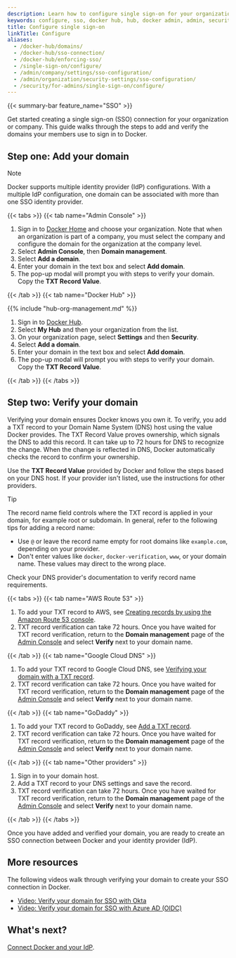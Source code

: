 ```yaml
---
description: Learn how to configure single sign-on for your organization or company.
keywords: configure, sso, docker hub, hub, docker admin, admin, security
title: Configure single sign-on
linkTitle: Configure
aliases:
  - /docker-hub/domains/
  - /docker-hub/sso-connection/
  - /docker-hub/enforcing-sso/
  - /single-sign-on/configure/
  - /admin/company/settings/sso-configuration/
  - /admin/organization/security-settings/sso-configuration/
  - /security/for-admins/single-sign-on/configure/
---
```


{{< summary-bar feature_name="SSO" >}}

Get started creating a single sign-on (SSO) connection for your organization or company. This guide walks through the steps to add and verify the domains your members use to sign in to Docker.

## Step one: Add your domain

> [!NOTE]
>
> Docker supports multiple identity provider (IdP) configurations. With a multiple IdP configuration, one domain can be associated with more than one SSO identity provider.

{{< tabs >}}
{{< tab name="Admin Console" >}}

1. Sign in to [Docker Home](https://app.docker.com) and choose your
organization. Note that when an organization is part of a company, you must
select the company and configure the domain for the organization at the company level.
1. Select **Admin Console**, then **Domain management**.
1. Select **Add a domain**.
1. Enter your domain in the text box and select **Add domain**.
1. The pop-up modal will prompt you with steps to verify your domain. Copy the **TXT Record Value**.

{{< /tab >}}
{{< tab name="Docker Hub" >}}

{{% include "hub-org-management.md" %}}

1. Sign in to [Docker Hub](https://hub.docker.com/).
1. Select **My Hub** and then your organization from the list.
1. On your organization page, select **Settings** and then **Security**.
1. Select **Add a domain**.
1. Enter your domain in the text box and select **Add domain**.
1. The pop-up modal will prompt you with steps to verify your domain. Copy the **TXT Record Value**.

{{< /tab >}}
{{< /tabs >}}

## Step two: Verify your domain

Verifying your domain ensures Docker knows you own it. To verify, you add a TXT record to your Domain Name System (DNS) host using the value Docker provides. The TXT Record Value proves ownership, which signals the DNS to add this record. It can take up to 72 hours for DNS to recognize the change. When the change is reflected in DNS, Docker automatically checks the record to confirm your ownership.

Use the **TXT Record Value** provided by Docker and follow the steps based on your DNS host. If your provider isn't listed, use the instructions for other providers.

> [!TIP]
>
> The record name field controls where the TXT record is applied in your domain, for example root or subdomain. In general, refer to the following tips for adding a record name:
>
> - Use `@` or leave the record name empty for root domains like `example.com`, depending on your provider.
> - Don't enter values like `docker`, `docker-verification`, `www`, or your domain name. These values may direct to the wrong place.
>
> Check your DNS provider's documentation to verify record name requirements.

{{< tabs >}}
{{< tab name="AWS Route 53" >}}

1. To add your TXT record to AWS, see [Creating records by using the Amazon Route 53 console](https://docs.aws.amazon.com/Route53/latest/DeveloperGuide/resource-record-sets-creating.html).
1. TXT record verification can take 72 hours. Once you have waited for TXT record verification, return to the **Domain management** page of the [Admin Console](https://app.docker.com/admin) and select **Verify** next to your domain name.

{{< /tab >}}
{{< tab name="Google Cloud DNS" >}}

1. To add your TXT record to Google Cloud DNS, see [Verifying your domain with a TXT record](https://cloud.google.com/identity/docs/verify-domain-txt).
1. TXT record verification can take 72 hours. Once you have waited for TXT record verification, return to the **Domain management** page of the [Admin Console](https://app.docker.com/admin) and select **Verify** next to your domain name.

{{< /tab >}}
{{< tab name="GoDaddy" >}}

1. To add your TXT record to GoDaddy, see [Add a TXT record](https://www.godaddy.com/help/add-a-txt-record-19232).
1. TXT record verification can take 72 hours. Once you have waited for TXT record verification, return to the **Domain management** page of the [Admin Console](https://app.docker.com/admin) and select **Verify** next to your domain name.

{{< /tab >}}
{{< tab name="Other providers" >}}

1. Sign in to your domain host.
1. Add a TXT record to your DNS settings and save the record.
1. TXT record verification can take 72 hours. Once you have waited for TXT record verification, return to the **Domain management** page of the [Admin Console](https://app.docker.com/admin) and select **Verify** next to your domain name.

{{< /tab >}}
{{< /tabs >}}

Once you have added and verified your domain, you are ready to create an SSO connection between Docker and your identity provider (IdP).

## More resources

The following videos walk through verifying your domain to create your SSO connection in Docker.

- [Video: Verify your domain for SSO with Okta](https://youtu.be/c56YECO4YP4?feature=shared&t=529)
- [Video: Verify your domain for SSO with Azure AD (OIDC)](https://youtu.be/bGquA8qR9jU?feature=shared&t=496)

## What's next?

[Connect Docker and your IdP](connect.md).
